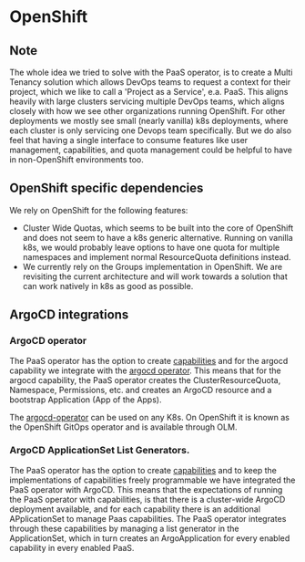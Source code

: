 # OpenShift

## Note

The whole idea we tried to solve with the PaaS operator, is to create a Multi Tenancy solution which allows DevOps teams to request a context for their project, which we like to call a 'Project as a Service', e.a. PaaS.
This aligns heavily with large clusters servicing multiple DevOps teams, which aligns closely with how we see other organizations running OpenShift.
For other deployments we mostly see small (nearly vanilla) k8s deployments, where each cluster is only servicing one Devops team specifically.
But we do also feel that having a single interface to consume features like user management, capabilities, and quota management could be helpful to have in non-OpenShift environments too.

## OpenShift specific dependencies

We rely on OpenShift for the following features:

- Cluster Wide Quotas, which seems to be built into the core of OpenShift and does not seem to have a k8s generic alternative.
  Running on vanilla k8s, we would probably leave options to have one quota for multiple namespaces and implement normal ResourceQuota definitions instead.
- We currently rely on the Groups implementation in OpenShift. We are revisiting the current architecture and will work towards a solution that can work natively in k8s as good as possible.

## ArgoCD integrations

### ArgoCD operator

The PaaS operator has the option to create [capabilities](capabilities.md) and for the argocd capability we integrate with the [argocd operator](https://github.com/argoproj-labs/argocd-operator).
This means that for the argocd capability, the PaaS operator creates the ClusterResourceQuota, Namespace, Permissions, etc. and creates an ArgoCD resource and a bootstrap Application (App of the Apps).

The [argocd-operator](github.com/argoproj-labs/argocd-operator) can be used on any K8s. On OpenShift it is known as the OpenShift GitOps operator and is available through OLM.

### ArgoCD ApplicationSet List Generators.

The PaaS operator has the option to create [capabilities](capabilities.md) and to keep the implementations of capabilities freely programmable we have integrated the PaaS operator with ArgoCD.
This means that the expectations of running the PaaS operator with capabilities, is that there is a cluster-wide ArgoCD deployment available, and for each capability there is an additional APplicationSet to manage Paas capabilities.
The PaaS operator integrates through these capabilities by managing a list generator in the ApplicationSet, which in turn creates an ArgoApplication for every enabled capability in every enabled PaaS.
